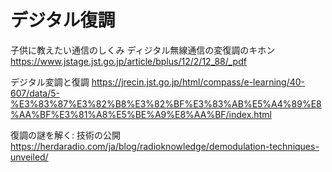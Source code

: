 # デジタル復調

子供に教えたい通信のしくみ
ディジタル無線通信の変復調のキホン
https://www.jstage.jst.go.jp/article/bplus/12/2/12_88/_pdf

デジタル変調と復調
https://jrecin.jst.go.jp/html/compass/e-learning/40-607/data/5-%E3%83%87%E3%82%B8%E3%82%BF%E3%83%AB%E5%A4%89%E8%AA%BF%E3%81%A8%E5%BE%A9%E8%AA%BF/index.html

復調の謎を解く: 技術の公開
https://herdaradio.com/ja/blog/radioknowledge/demodulation-techniques-unveiled/

